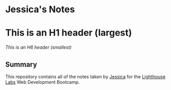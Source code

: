 # Jessica's Notes
# This is an H1 header (largest)
###### This is an H6 header (smallest)

## Summary
This repository contains all of the notes taken by [Jessica](https://github.com/jessicaseo83) for the [Lighthouse Labs](https://www.lighthouselabs.ca/) Web Development Bootcamp.
